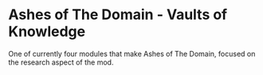 # Ashes of The Domain - Vaults of Knowledge
One of currently four modules that make Ashes of The Domain, focused on the research aspect of the mod.
